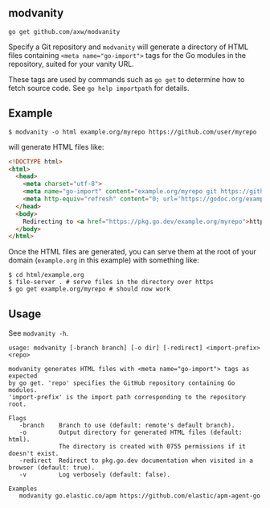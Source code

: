 ## modvanity

`go get github.com/axw/modvanity`

Specify a Git repository and `modvanity` will generate a directory of
HTML files containing `<meta name="go-import">` tags for the Go modules
in the repository, suited for your vanity URL.

These tags are used by commands such as `go get` to determine how to fetch 
source code. See `go help importpath` for details.

## Example

```
$ modvanity -o html example.org/myrepo https://github.com/user/myrepo
```

will generate HTML files like:

```html
<!DOCTYPE html>
<html>
  <head>
    <meta charset="utf-8">
    <meta name="go-import" content="example.org/myrepo git https://github.com/user/myrepo">
    <meta http-equiv="refresh" content="0; url='https://godoc.org/example.org/myrepo'">
  </head>
  <body>
    Redirecting to <a href="https://pkg.go.dev/example.org/myrepo">https://pkg.go.dev/example.org/myrepo</a>
  </body>
</html>
```

Once the HTML files are generated, you can serve them at the root of your domain 
(`example.org` in this example) with something like:

```
$ cd html/example.org
$ file-server . # serve files in the directory over https
$ go get example.org/myrepo # should now work
```

## Usage

See `modvanity -h`.

```
usage: modvanity [-branch branch] [-o dir] [-redirect] <import-prefix> <repo>

modvanity generates HTML files with <meta name="go-import"> tags as expected
by go get. 'repo' specifies the GitHub repository containing Go modules.
'import-prefix' is the import path corresponding to the repository root.

Flags
   -branch    Branch to use (default: remote's default branch).
   -o         Output directory for generated HTML files (default: html).
              The directory is created with 0755 permissions if it doesn't exist.
   -redirect  Redirect to pkg.go.dev documentation when visited in a browser (default: true).
   -v         Log verbosely (default: false).

Examples
   modvanity go.elastic.co/apm https://github.com/elastic/apm-agent-go
```
